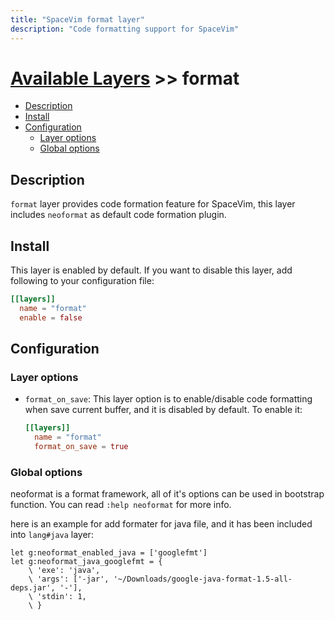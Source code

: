 ```yaml
---
title: "SpaceVim format layer"
description: "Code formatting support for SpaceVim"
---
```


# [Available Layers](../) >> format

<!-- vim-markdown-toc GFM -->

- [Description](#description)
- [Install](#install)
- [Configuration](#configuration)
  - [Layer options](#layer-options)
  - [Global options](#global-options)

<!-- vim-markdown-toc -->

## Description

`format` layer provides code formation feature for SpaceVim, this layer includes `neoformat`
as default code formation plugin.

## Install

This layer is enabled by default. If you want to disable this layer, add following to your configuration file:

```toml
[[layers]]
  name = "format"
  enable = false
```

## Configuration

### Layer options

- `format_on_save`: This layer option is to enable/disable code formatting when save current buffer,
  and it is disabled by default. To enable it:
  ```toml
  [[layers]]
    name = "format"
    format_on_save = true
  ```

### Global options

neoformat is a format framework, all of it's options can be used in bootstrap function. You can read
`:help neoformat` for more info.

here is an example for add formater for java file, and it has been included into `lang#java` layer:

```viml
let g:neoformat_enabled_java = ['googlefmt']
let g:neoformat_java_googlefmt = {
    \ 'exe': 'java',
    \ 'args': ['-jar', '~/Downloads/google-java-format-1.5-all-deps.jar', '-'],
    \ 'stdin': 1,
    \ }
```
